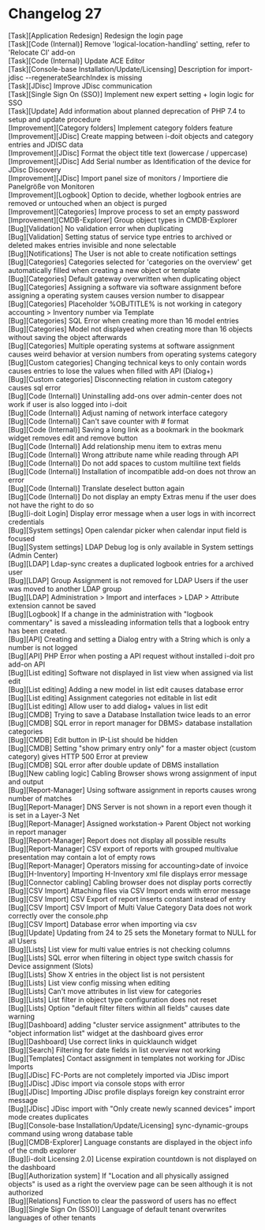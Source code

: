 # Changelog 27

[Task][Application Redesign]                       Redesign the login page<br>
[Task][Code (Internal)]                            Remove 'logical-location-handling' setting, refer to 'Relocate CI' add-on<br>
[Task][Code (Internal)]                            Update ACE Editor<br>
[Task][Console-base Installation/Update/Licensing] Description for import-jdisc --regenerateSearchIndex is missing<br>
[Task][JDisc]                                      Improve JDisc communication<br>
[Task][Single Sign On (SSO)]                       Implement new expert setting + login logic for SSO<br>
[Task][Update]                                     Add information about planned deprecation of PHP 7.4 to setup and update procedure<br>
[Improvement][Category folders]                    Implement category folders feature<br>
[Improvement][JDisc]                               Create mapping between i-doit objects and category entries and JDISC data<br>
[Improvement][JDisc]                               Format the object title text (lowercase / uppercase)<br>
[Improvement][JDisc]                               Add Serial number as Identification of the device for JDisc Discovery<br>
[Improvement][JDisc]                               Import panel size of monitors / Importiere die Panelgröße von Monitoren<br>
[Improvement][Logbook]                             Option to decide, whether logbook entries are removed or untouched when an object is purged<br>
[Improvement][Categories]                          Improve process to set an empty password<br>
[Improvement][CMDB-Explorer]                       Group object types in CMDB-Explorer<br>
[Bug][Validation]                                  No validation error when duplicating<br>
[Bug][Validation]                                  Setting status of service type entries to archived or deleted makes entries invisible and none selectable<br>
[Bug][Notifications]                               The User is not able to create notification settings<br>
[Bug][Categories]                                  Categories selected for 'categories on the overview' get automatically filled when creating a new object or template<br>
[Bug][Categories]                                  Default gateway overwritten when duplicating object<br>
[Bug][Categories]                                  Assigning a software via software assignment before assigning a operating system causes version number to disappear<br>
[Bug][Categories]                                  Placeholder %OBJTITLE% is not working in category accounting > Inventory number via Template<br>
[Bug][Categories]                                  SQL Error when creating more than 16 model entries<br>
[Bug][Categories]                                  Model not displayed when creating more than 16 objects without saving the object afterwards<br>
[Bug][Categories]                                  Multiple operating systems at software assignment causes weird behavior at version numbers from operating systems category<br>
[Bug][Custom categories]                           Changing technical keys to only contain words causes entries to lose the values when filled with API (Dialog+)<br>
[Bug][Custom categories]                           Disconnecting relation in custom category causes sql error<br>
[Bug][Code (Internal)]                             Uninstalling add-ons over admin-center does not work if user is also logged into i-doit<br>
[Bug][Code (Internal)]                             Adjust naming of network interface category<br>
[Bug][Code (Internal)]                             Can't save counter with # format<br>
[Bug][Code (Internal)]                             Saving a long link as a bookmark in the bookmark widget removes edit and remove button<br>
[Bug][Code (Internal)]                             Add relationship menu item to extras menu<br>
[Bug][Code (Internal)]                             Wrong attribute name while reading through API<br>
[Bug][Code (Internal)]                             Do not add spaces to custom multiline text fields<br>
[Bug][Code (Internal)]                             Installation of incompatible add-on does not throw an error<br>
[Bug][Code (Internal)]                             Translate deselect button again<br>
[Bug][Code (Internal)]                             Do not display an empty Extras menu if the user does not have the right to do so<br>
[Bug][i-doit Login]                                Display error message when a user logs in with incorrect credentials<br>
[Bug][System settings]                             Open calendar picker when calendar input field is focused<br>
[Bug][System settings]                             LDAP Debug log is only available in System settings (Admin Center)<br>
[Bug][LDAP]                                        Ldap-sync creates a duplicated logbook entries for a archived user<br>
[Bug][LDAP]                                        Group Assignment is not removed for LDAP Users if the user was moved to another LDAP group<br>
[Bug][LDAP]                                        Administration > Import and interfaces > LDAP > Attribute extension cannot be saved<br>
[Bug][Logbook]                                     If a change in the administration with "logbook commentary" is saved a missleading information tells that a logbook entry has been created.<br>
[Bug][API]                                         Creating and setting a Dialog entry with a String which is only a number is not logged<br>
[Bug][API]                                         PHP Error when posting a API request without installed i-doit pro add-on API<br>
[Bug][List editing]                                Software not displayed in list view when assigned via list edit<br>
[Bug][List editing]                                Adding a new model in list edit causes database error<br>
[Bug][List editing]                                Assignment categories not editable in list edit<br>
[Bug][List editing]                                Allow user to add dialog+ values in list edit<br>
[Bug][CMDB]                                        Trying to save a Database Installation twice leads to an error<br>
[Bug][CMDB]                                        SQL error in report manager for DBMS> database installation categories<br>
[Bug][CMDB]                                        Edit button in IP-List should be hidden<br>
[Bug][CMDB]                                        Setting "show primary entry only" for a master object (custom category) gives HTTP 500 Error at preview<br>
[Bug][CMDB]                                        SQL error after double update of DBMS installation<br>
[Bug][New cabling logic]                           Cabling Browser shows wrong assignment of input and output<br>
[Bug][Report-Manager]                              Using software assignment in reports causes wrong number of matches<br>
[Bug][Report-Manager]                              DNS Server is not shown in a report even though it is set in a Layer-3 Net<br>
[Bug][Report-Manager]                              Assigned workstation-> Parent Object not working in report manager<br>
[Bug][Report-Manager]                              Report does not display all possible results<br>
[Bug][Report-Manager]                              CSV export of reports with grouped multivalue presentation may contain a lot of empty rows<br>
[Bug][Report-Manager]                              Operators missing for accounting>date of invoice<br>
[Bug][H-Inventory]                                 Importing H-Inventory xml file displays error message<br>
[Bug][Connector cabling]                           Cabling browser does not display ports correctly<br>
[Bug][CSV Import]                                  Attaching files via CSV Import ends with error message<br>
[Bug][CSV Import]                                  CSV Export of report inserts constant instead of entry<br>
[Bug][CSV Import]                                  CSV Import of Multi Value Category Data does not work correctly over the console.php<br>
[Bug][CSV Import]                                  Database error when importing via csv<br>
[Bug][Update]                                      Updating from 24 to 25 sets the Monetary format to NULL for all Users<br>
[Bug][Lists]                                       List view for multi value entries is not checking columns<br>
[Bug][Lists]                                       SQL error when filtering in object type switch chassis for Device assignment (Slots)<br>
[Bug][Lists]                                       Show X entries in the object list is not persistent<br>
[Bug][Lists]                                       List view config missing when editing<br>
[Bug][Lists]                                       Can't move attributes in list view for categories<br>
[Bug][Lists]                                       List filter in object type configuration does not reset<br>
[Bug][Lists]                                       Option "default filter filters within all fields" causes date warning<br>
[Bug][Dashboard]                                   adding "cluster service assignment" attributes to the "object information list" widget at the dashboard gives error<br>
[Bug][Dashboard]                                   Use correct links in quicklaunch widget<br>
[Bug][Search]                                      Filtering for date fields in list overview not working<br>
[Bug][Templates]                                   Contact assignment in templates not working for JDisc Imports<br>
[Bug][JDisc]                                       FC-Ports are not completely imported via JDisc import<br>
[Bug][JDisc]                                       JDisc import via console stops with error<br>
[Bug][JDisc]                                       Importing JDisc profile displays foreign key constraint error message<br>
[Bug][JDisc]                                       JDisc import with "Only create newly scanned devices" import mode creates duplicates<br>
[Bug][Console-base Installation/Update/Licensing]  sync-dynamic-groups command using wrong database table<br>
[Bug][CMDB-Explorer]                               Language constants are displayed in the object info of the cmdb explorer<br>
[Bug][i-doit Licensing 2.0]                        License expiration countdown is not displayed on the dashboard<br>
[Bug][Authorization system]                        If "Location and all physically assigned objects" is used as a right the overview page can be seen although it is not authorized<br>
[Bug][Relations]                                   Function to clear the password of users has no effect<br>
[Bug][Single Sign On (SSO)]                        Language of default tenant overwrites languages of other tenants<br>
